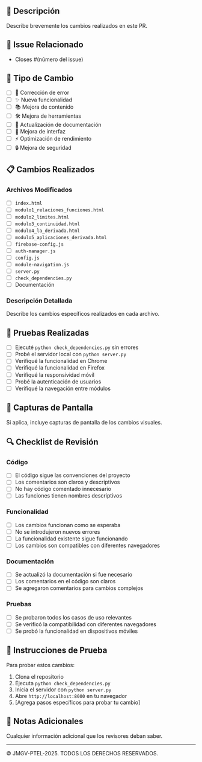 ## 📝 Descripción

Describe brevemente los cambios realizados en este PR.

## 🔗 Issue Relacionado

- Closes #(número del issue)

## 🎯 Tipo de Cambio

- [ ] 🐛 Corrección de error
- [ ] ✨ Nueva funcionalidad
- [ ] 📚 Mejora de contenido
- [ ] 🛠️ Mejora de herramientas
- [ ] 📖 Actualización de documentación
- [ ] 🎨 Mejora de interfaz
- [ ] ⚡ Optimización de rendimiento
- [ ] 🔒 Mejora de seguridad

## 📋 Cambios Realizados

### Archivos Modificados
- [ ] `index.html`
- [ ] `modulo1_relaciones_funciones.html`
- [ ] `modulo2_limites.html`
- [ ] `modulo3_continuidad.html`
- [ ] `modulo4_la_derivada.html`
- [ ] `modulo5_aplicaciones_derivada.html`
- [ ] `firebase-config.js`
- [ ] `auth-manager.js`
- [ ] `config.js`
- [ ] `module-navigation.js`
- [ ] `server.py`
- [ ] `check_dependencies.py`
- [ ] Documentación

### Descripción Detallada
Describe los cambios específicos realizados en cada archivo.

## 🧪 Pruebas Realizadas

- [ ] Ejecuté `python check_dependencies.py` sin errores
- [ ] Probé el servidor local con `python server.py`
- [ ] Verifiqué la funcionalidad en Chrome
- [ ] Verifiqué la funcionalidad en Firefox
- [ ] Verifiqué la responsividad móvil
- [ ] Probé la autenticación de usuarios
- [ ] Verifiqué la navegación entre módulos

## 📱 Capturas de Pantalla

Si aplica, incluye capturas de pantalla de los cambios visuales.

## 🔍 Checklist de Revisión

### Código
- [ ] El código sigue las convenciones del proyecto
- [ ] Los comentarios son claros y descriptivos
- [ ] No hay código comentado innecesario
- [ ] Las funciones tienen nombres descriptivos

### Funcionalidad
- [ ] Los cambios funcionan como se esperaba
- [ ] No se introdujeron nuevos errores
- [ ] La funcionalidad existente sigue funcionando
- [ ] Los cambios son compatibles con diferentes navegadores

### Documentación
- [ ] Se actualizó la documentación si fue necesario
- [ ] Los comentarios en el código son claros
- [ ] Se agregaron comentarios para cambios complejos

### Pruebas
- [ ] Se probaron todos los casos de uso relevantes
- [ ] Se verificó la compatibilidad con diferentes navegadores
- [ ] Se probó la funcionalidad en dispositivos móviles

## 🚀 Instrucciones de Prueba

Para probar estos cambios:

1. Clona el repositorio
2. Ejecuta `python check_dependencies.py`
3. Inicia el servidor con `python server.py`
4. Abre `http://localhost:8000` en tu navegador
5. [Agrega pasos específicos para probar tu cambio]

## 📝 Notas Adicionales

Cualquier información adicional que los revisores deban saber.

---

© JMGV-PTEL-2025. TODOS LOS DERECHOS RESERVADOS.

